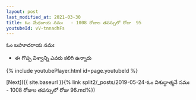 ```yaml
---
layout: post
last_modified_at: 2021-03-30
title: ఓం మేధజాయ నమః   - 1008 రోజుల తపస్సులో రోజు  95
youtubeId: vV-tnnadhFs
---
```

 
 
 ఓం బహూదరాయ నమః  
 
 -  ఈ గొప్ప విశ్వాన్ని ఎవరు కలిగి ఉన్నారు 
 
  
 
  
 
 
 
 
 
 


{% include youtubePlayer.html id=page.youtubeId %}
 
[Next]({{ site.baseurl }}{% link  split2/_posts/2019-05-24-ఓం విశుద్ధాత్మనే నమః    - 1008 రోజుల తపస్సులో రోజు  96.md%})
 
